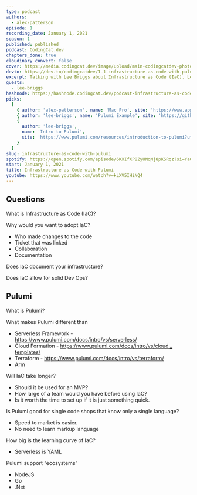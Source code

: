 ```yaml
---
type: podcast
authors:
  - alex-patterson
episode: 1
recording_date: January 1, 2021
season: 1
published: published
podcast: CodingCat.dev
chapters_done: true
cloudinary_convert: false
cover: https://media.codingcat.dev/image/upload/main-codingcatdev-photo/ygqhzxyhtfpfilzskglf.png
devto: https://dev.to/codingcatdev/1-1-infrastructure-as-code-with-pulumi-7lh
excerpt: Talking with Lee Briggs about Infrastructure as Code (IaC). Lee explains what IaC means and how Pulumi is working on a solution that allows you to stay in the same language as your code.
guests:
  - lee-briggs
hashnode: https://hashnode.codingcat.dev/podcast-infrastructure-as-code-with-pulumi
picks:
  [
    { author: 'alex-patterson', name: 'Mac Pro', site: 'https://www.apple.com/mac-pro/' },
    { author: 'lee-briggs', name: 'Pulumi Example', site: 'https://github.com/pulumi/example' },
    {
      author: 'lee-briggs',
      name: 'Intro to Pulumi',
      site: 'https://www.pulumi.com/resources/introduction-to-pulumi?utm_source=codingcat'
    }
  ]
slug: infrastructure-as-code-with-pulumi
spotify: https://open.spotify.com/episode/6KXIfXP8ZyUNqNj8pKSRqz?si=Ya6s7TBVT0aOvnmipIpBzw
start: January 1, 2021
title: Infrastructure as Code with Pulumi
youtube: https://www.youtube.com/watch?v=kLXV5IHiNQ4
---
```


## Questions

What is Infrastructure as Code (IaC)?

Why would you want to adopt IaC?

- Who made changes to the code
- Ticket that was linked
- Collaboration
- Documentation

Does IaC document your infrastructure?

Does IaC allow for solid Dev Ops?

## Pulumi

What is Pulumi?

What makes Pulumi different than

- Serverless Framework - [https://www.pulumi.com/docs/intro/vs/serverless/
  ](https://www.pulumi.com/docs/intro/vs/serverless/)
- Cloud Formation - [https://www.pulumi.com/docs/intro/vs/cloud \_ templates/
  ](https://www.pulumi.com/docs/intro/vs/cloud_templates/)
- Terraform - [https://www.pulumi.com/docs/intro/vs/terraform/
  ](https://www.pulumi.com/docs/intro/vs/terraform/)
- Arm

Will IaC take longer?

- Should it be used for an MVP?
- How large of a team would you have before using IaC?
- Is it worth the time to set up if it is just something quick.

Is Pulumi good for single code shops that know only a single language?

- Speed to market is easier.
- No need to learn markup language

How big is the learning curve of IaC?

- Serverless is YAML

Pulumi support “ecosystems”

- NodeJS
- Go
- .Net
